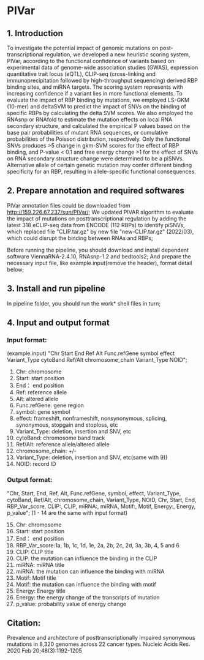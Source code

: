 # PIVar
## 1. Introduction

To investigate the potential impact of genomic mutations on post-transcriptional regulation, we developed a new heuristic scoring system, PIVar, according to the functional confidence of variants based on experimental data of genome-wide association studies (GWAS), expression quantitative trait locus (eQTL), CLIP-seq (cross-linking and immunoprecipitation followed by high-throughput sequencing) derived RBP binding sites, and miRNA targets. The scoring system represents with increasing confidence if a variant lies in more functional elements. To evaluate the impact of RBP binding by mutations, we employed LS-GKM (10-mer) and deltaSVM to predict the impact of SNVs on the binding of specific RBPs by calculating the delta SVM scores. We also employed the RNAsnp or RNAfold to estimate the mutation effects on local RNA secondary structure, and calculated the empirical P values based on the base pair probabilities of mutant RNA sequences, or cumulative probabilities of the Poisson distribution, respectively. Only the functional SNVs produces >5 change in gkm-SVM scores for the effect of RBP binding, and P-value < 0.1 and free energy change >1 for the effect of SNVs on RNA secondary structure change were determined to be a piSNVs. Alternative allele of certain genetic mutation may confer different binding specificity for an RBP, resulting in allele-specific functional consequences.

## 2. Prepare annotation and required softwares

PIVar annotation files could be downloaded from http://159.226.67.237/sun/PIVar/; We updated PIVAR algorithm to evaluate the impact of mutations on posttranscriptional regulation by adding the latest 318 eCLIP-seq data from ENCODE (112 RBPs) to identify piSNVs, which replaced file "CLIP.tar.gz" by new file "new-CLIP.tar.gz" (2022/03), which could disrupt the binding between RNAs and RBPs;

Before running the pipeline, you should download and install dependent software ViennaRNA-2.4.10, RNAsnp-1.2 and bedtools2;
And prepare the necessary input file, like example.input(remove the header), format detail below;

## 3. Install and run pipeline

In pipeline folder, you should run the work* shell files in turn;

## 4. Input and output format

### Input format:

(example.input)
"Chr Start End Ref Alt Func.refGene symbol effect Variant_Type cytoBand Ref/Alt chromosome_chain Variant_Type NOID";
   1) Chr: chromosome
   2) Start: start position
   3) End： end position
   4) Ref: reference allele
   5) Alt: altered allele
   6) Func.refGene: gene region
   7) symbol: gene symbol
   8) effect: frameshift, nonframeshift, nonsynonymous, splicing, synonymous, stopgain and stoploss, etc
   9) Variant_Type: deletion, insertion and SNV, etc
   10) cytoBand: chromosome band track 
   11) Ref/Alt: reference allele/altered allele
   12) chromosome_chain: +/-
   13) Variant_Type: deletion, insertion and SNV, etc(same with 9))
   14) NOID: record ID
   
### Output format:

"Chr, Start, End, Ref, Alt, Func.refGene, symbol, effect, Variant_Type, cytoBand, Ref/Alt, chromosome_chain, Variant_Type, NOID, Chr, Start, End, RBP_Var_score, CLIP:, CLIP, miRNA:, miRNA, Motif:, Motif, Energy:, Energy, p_value";
(1 - 14 are the same with input format)

   15) Chr: chromosome
   16) Start: start position
   17) End： end position
   18) RBP_Var_score:1a, 1b, 1c, 1d, 1e, 2a, 2b, 2c, 2d, 3a, 3b, 4, 5 and 6
   19) CLIP: CLIP title
   20) CLIP: the mutation can influence the binding in the CLIP
   21) miRNA: miRNA title
   22) miRNA: the mutation can influence the binding with miRNA
   23) Motif: Motif title
   24) Motif: the mutation can influence the binding with motif
   25) Energy: Energy title
   26) Energy: the energy change of the transcripts of mutation
   27) p_value: probability value of energy change
 
## Citation: 
Prevalence and architecture of posttranscriptionally impaired synonymous mutations in 8,320 genomes across 22 cancer types. Nucleic Acids Res. 2020 Feb 20;48(3):1192-1205
